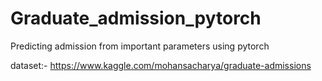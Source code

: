 # Graduate_admission_pytorch
Predicting admission from important parameters using pytorch


dataset:- https://www.kaggle.com/mohansacharya/graduate-admissions
